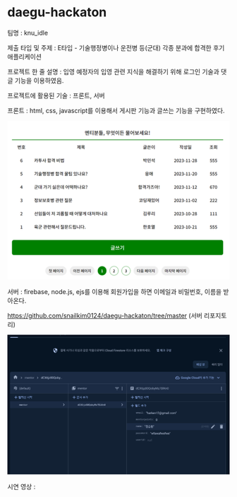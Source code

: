 # daegu-hackaton

팀명 : knu_idle


제출 타입 및 주제 : E타입 - 기술행정병이나 운전병 등(군대) 각종 분과에 합격한 후기 애플리케이션


프로젝트 한 줄 설명 : 입영 예정자의 입영 관련 지식을 해결하기 위해 로그인 기술과 댓글 기능을 이용하였음.


프로젝트에 활용된 기술 : 프론트, 서버


프론트 : html, css, javascript를 이용해서 게시판 기능과 글쓰는 기능을 구현하였다.


<img src="img/pic2.png">


서버 : firebase, node.js, ejs를 이용해 회원가입을 하면 이메일과 비밀번호, 이름을 받아온다.

https://github.com/snailkim0124/daegu-hackaton/tree/master (서버 리포지토리)

<img src="img/pic.png">

시연 영상 : 